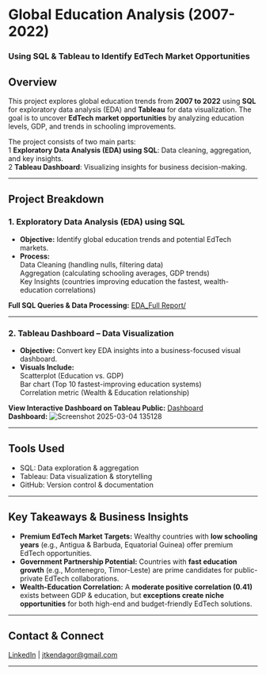 # Global Education Analysis (2007-2022)
### Using SQL & Tableau to Identify EdTech Market Opportunities

## Overview
This project explores global education trends from **2007 to 2022** using **SQL** for exploratory data analysis (EDA) and **Tableau** for data visualization. The goal is to uncover **EdTech market opportunities** by analyzing education levels, GDP, and trends in schooling improvements.

The project consists of two main parts:  
1️ **Exploratory Data Analysis (EDA) using SQL**: Data cleaning, aggregation, and key insights.  
2️ **Tableau Dashboard**: Visualizing insights for business decision-making.

---

## Project Breakdown

### 1. Exploratory Data Analysis (EDA) using SQL
- **Objective:** Identify global education trends and potential EdTech markets.
- **Process:**  
    Data Cleaning (handling nulls, filtering data)  
    Aggregation (calculating schooling averages, GDP trends)  
    Key Insights (countries improving education the fastest, wealth-education correlations)

**Full SQL Queries & Data Processing:** [EDA_Full Report/](EDA/Full_Report.md)

---

### 2. Tableau Dashboard – Data Visualization
- **Objective:** Convert key EDA insights into a business-focused visual dashboard.
- **Visuals Include:**  
    Scatterplot (Education vs. GDP)  
    Bar chart (Top 10 fastest-improving education systems)  
    Correlation metric (Wealth & Education relationship)

**View Interactive Dashboard on Tableau Public:** [Dashboard](https://public.tableau.com/app/profile/joshua.kendagor/viz/GlobalEducationInsightsDashboard2007-2022/Dashboard1)  
**Dashboard:** 
![Screenshot 2025-03-04 135128](https://github.com/user-attachments/assets/ddde9c74-5e2b-428b-958f-b175ecc87ac2)

---

## Tools Used
- SQL: Data exploration & aggregation
- Tableau: Data visualization & storytelling
- GitHub: Version control & documentation

---

## Key Takeaways & Business Insights
- **Premium EdTech Market Targets:** Wealthy countries with **low schooling years** (e.g., Antigua & Barbuda, Equatorial Guinea) offer premium EdTech opportunities.
- **Government Partnership Potential:** Countries with **fast education growth** (e.g., Montenegro, Timor-Leste) are prime candidates for public-private EdTech collaborations.
- **Wealth-Education Correlation:** A **moderate positive correlation (0.41)** exists between GDP & education, but **exceptions create niche opportunities** for both high-end and budget-friendly EdTech solutions.

---

## Contact & Connect
[LinkedIn](https://www.linkedin.com/in/joshuakendagor/) | jtkendagor@gmail.com

---


